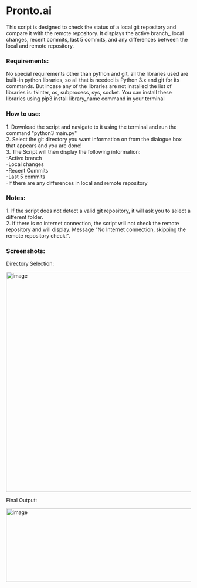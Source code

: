 <h1>Pronto.ai</h1>


This script is designed to check the status of a local git repository and compare it with the remote repository. It displays the active branch,, local changes, recent commits, last 5 commits, and any differences between the local and remote repository.

<h3> Requirements: </h3>
No special requirements other than python and git, all the libraries used are built-in python libraries, so all that is needed is Python 3.x and git for its commands. But incase any of the libraries are not installed the list of libraries is: tkinter, os, subprocess, sys, socket.
You can install these libraries using pip3 install library_name command in your terminal

<h3>How to use: </h3>
1. Download the script and navigate to it using the terminal and run the command "python3 main.py"<br>
2. Select the git directory you want information on from the dialogue box that appears and you are done!<br>
3. The Script will then display the following information:<br> 
    -Active branch<br> 
    -Local changes<br> 
    -Recent Commits<br> 
    -Last 5 commits<br> 
    -If there are any differences in local and remote repository 

<h3> Notes: </h3>
1. If the script does not detect a valid git repository, it will ask you to select a different folder. <br>
2. If there is no internet connection, the script will not check the remote repository and will display. Message “No Internet connection, skipping the remote repository check!”.<br>

<h3> Screenshots: </h3>

Directory Selection:

<img width="600" alt="image" src="https://user-images.githubusercontent.com/46147522/212614939-2fb8ca87-dcd0-4169-8fb4-97d3ab81a1fd.png">


Final Output: 

<img height = "200" width="600" alt="image" src="https://user-images.githubusercontent.com/46147522/212615200-056af016-8176-4ec5-87e5-d58b9b60da79.png">





